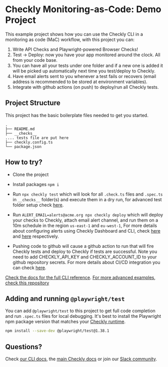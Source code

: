 # Checkly Monitoring-as-Code: Demo Project

This example project shows how you can use the Checkly CLI in a monitoring as code (MaC) workflow, with this project you can:

1. Write API Checks and Playwright-powered Browser Checks!
2. Test -> Deploy: now you have your app monitored around the clock. All from your code base.
3. You can have all your tests under one folder and if a new one is added it will be picked up automatically next time you test/deploy to Checkly.
4. Have email alerts sent to you whenever a test fails or recovers (email address is recommended to be stored at environment variables).
5. Integrate with github actions (on push) to deploy/run all Checkly tests.


## Project Structure

This project has the basic boilerplate files needed to get you started.

```
.
├── README.md
├── __checks__
.... tests file are put here
├── checkly.config.ts
└── package.json
```

## How to try?

- Clone the project
- Install packages `npm i`
- Run `npx checkly test` which will look for all `.check.ts` files and `.spec.ts` in `__checks__` folder(s) and execute them in a dry run, for advanced test folder setup check [here](https://www.checklyhq.com/docs/cli/using-check-test-match/).

- Run `ALERT_EMAIL=alerts@acme.org npx checkly deploy` which will deploy your checks to Checkly, attach email alert channel, and run them on a 10m schedule in the 
region `us-east-1` and `eu-west-1`, For more details about configuring alerts using Checkly Dashboard and CLI, check [here](https://www.checklyhq.com/docs/alerting-and-retries/) and [here](https://www.checklyhq.com/docs/cli/constructs-reference/#alertchannel) respectively.

- Pushing code to github will cause a github action to run that will fire Checkly tests and deploy to Checkly if tests are successful. Note you need to add CHECKLY_API_KEY and CHECKLY_ACCOUNT_ID to your github repository secrets. For more details about CI/CD integration you can check [here](https://www.checklyhq.com/docs/cicd/).

[Check the docs for the full CLI reference](https://www.checklyhq.com/docs/cli/command-line-reference/).
[For more advanced examples, check this repository](https://github.com/checkly/checkly-cli/tree/main/examples/)

## Adding and running `@playwright/test`

You can add `@playwright/test` to this project to get full code completion and run `.spec.ts` files for local debugging.
It's best to install the Playwright npm package version that matches your [Checkly runtime](https://www.checklyhq.com/docs/cli/npm-packages/).

```bash
npm install --save-dev @playwright/test@1.38.1
```

## Questions?

Check [our CLI docs](https://www.checklyhq.com/docs/cli/), the [main Checkly docs](https://checklyhq.com/docs) or 
join our [Slack community](https://checklyhq.com/slack).
